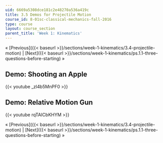 ```yaml
---
uid: 6669a5308dce181c2e48270a536a419c
title: 3.5 Demos for Projectile Motion
course_id: 8-01sc-classical-mechanics-fall-2016
type: course
layout: course_section
parent_title: 'Week 1: Kinematics'
---
```


« [Previous]({{< baseurl >}}/sections/week-1-kinematics/3.4-projectile-motion) | [Next]({{< baseurl >}}/sections/week-1-kinematics/ps.1.1-three-questions-before-starting) »

Demo: Shooting an Apple
-----------------------

{{< youtube _zl4b5MnPF0 >}}

Demo: Relative Motion Gun
-------------------------

{{< youtube rqTAICbKHYM >}}

« [Previous]({{< baseurl >}}/sections/week-1-kinematics/3.4-projectile-motion) | [Next]({{< baseurl >}}/sections/week-1-kinematics/ps.1.1-three-questions-before-starting) »